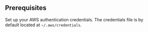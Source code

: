 Prerequisites
-------------
Set up your AWS authentication credentials. The credentials file is by default located at `~/.aws/credentials`.